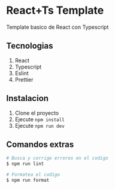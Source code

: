 # React+Ts Template

Template basico de React con Typescript

## Tecnologias

1. React
2. Typescript
3. Eslint
4. Prettier

## Instalacion

1. Clone el proyecto
2. Ejecute `npm install`
3. Ejecute `npm run dev`

## Comandos extras

```bash
# Busca y corrige errores en el codigo
$ npm run lint

# Formatea el codigo
$ npm run format
```
